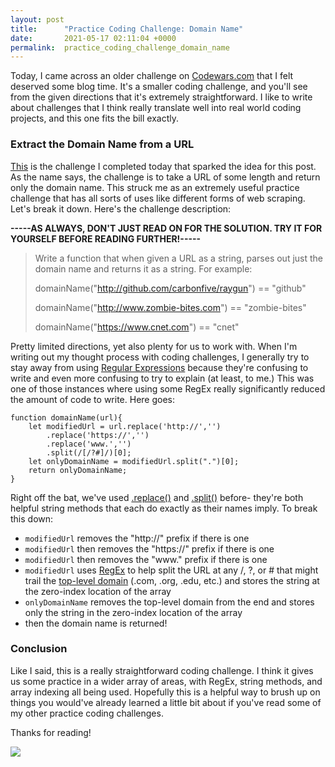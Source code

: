 ```yaml
---
layout: post
title:      "Practice Coding Challenge: Domain Name"
date:       2021-05-17 02:11:04 +0000
permalink:  practice_coding_challenge_domain_name
---
```



Today, I came across an older challenge on [Codewars.com](https://www.codewars.com/) that I felt deserved some blog time. It's a smaller coding challenge, and you'll see from the given directions that it's extremely straightforward. I like to write about challenges that I think really translate well into real world coding projects, and this one fits the bill exactly.

### Extract the Domain Name from a URL
[This](https://www.codewars.com/kata/514a024011ea4fb54200004b) is the challenge I completed today that sparked the idea for this post. As the name says, the challenge is to take a URL of some length and return only the domain name. This struck me as an extremely useful practice challenge that has all sorts of uses like different forms of web scraping. Let's break it down. Here's the challenge description:

**-----AS ALWAYS, DON'T JUST READ ON FOR THE SOLUTION. TRY IT FOR YOURSELF BEFORE READING FURTHER!-----**

>Write a function that when given a URL as a string, parses out just the domain name and returns it as a string. For example:
>
>domainName("http://github.com/carbonfive/raygun") == "github" 
>
>domainName("http://www.zombie-bites.com") == "zombie-bites"
>
>domainName("https://www.cnet.com") == "cnet"
>

Pretty limited directions, yet also plenty for us to work with. When I'm writing out my thought process with coding challenges, I generally try to stay away from using [Regular Expressions](https://developer.mozilla.org/en-US/docs/Web/JavaScript/Guide/Regular_Expressions) because they're confusing to write and even more confusing to try to explain (at least, to me.) This was one of those instances where using some RegEx really significantly reduced the amount of code to write. Here goes:
```
function domainName(url){
    let modifiedUrl = url.replace('http://','')
		.replace('https://','')
		.replace('www.','')
		.split(/[/?#]/)[0];
    let onlyDomainName = modifiedUrl.split(".")[0];
    return onlyDomainName;
}
```
Right off the bat, we've used [.replace()](https://developer.mozilla.org/en-US/docs/Web/JavaScript/Reference/Global_Objects/String/replace) and [.split()](https://developer.mozilla.org/en-US/docs/Web/JavaScript/Reference/Global_Objects/String/split) before- they're both helpful string methods that each do exactly as their names imply. To break this down:
* `modifiedUrl` removes the "http://" prefix if there is one
*  `modifiedUrl` then removes the "https://" prefix if there is one
*   `modifiedUrl` then removes the "www." prefix if there is one
*    `modifiedUrl` uses [RegEx](https://regexr.com/) to help split the URL at any /, ?, or # that might trail the [top-level domain](https://en.wikipedia.org/wiki/Top-level_domain) (.com, .org, .edu, etc.) and stores the string at the zero-index location of the array
*    `onlyDomainName` removes the top-level domain from the end and stores only the string in the zero-index location of the array
*    then the domain name is returned!


### Conclusion
Like I said, this is a really straightforward coding challenge. I think it gives us some practice in a wider array of areas, with RegEx, string methods, and array indexing all being used. Hopefully this is a helpful way to brush up on things you would've already learned a little bit about if you've read some of my other practice coding challenges.

Thanks for reading!

![](https://media.giphy.com/media/5zsi2v0SD5wmo3fiQC/giphy.gif)
